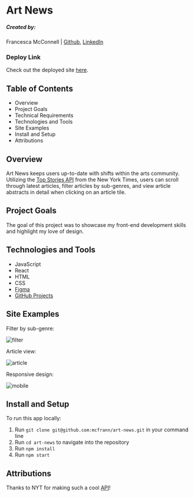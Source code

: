 # Art News

##### Created by:

Francesca McConnell | [Github](https://github.com/mcfrann), [LinkedIn](https://www.linkedin.com/in/francesca-mcconnell/)

### Deploy Link

Check out the deployed site [here](https://your-art-news.herokuapp.com/).

## Table of Contents

- Overview
- Project Goals
- Technical Requirements
- Technologies and Tools
- Site Examples
- Install and Setup
- Attributions

## Overview

Art News keeps users up-to-date with shifts within the arts community. Utilizing the [Top Stories API](https://developer.nytimes.com/docs/top-stories-product/1/overview) from the New York Times, users can scroll through latest articles, filter articles by sub-genres, and view article abstracts in detail when clicking on an article tile.

## Project Goals

The goal of this project was to showcase my front-end development skills and highlight my love of design.

## Technologies and Tools

- JavaScript
- React
- HTML
- CSS
- [Figma](https://www.figma.com/file/0roCkfxvV9Vtm2LUs6EC0Z/Untitled?node-id=0%3A1)
- [GitHub Projects](https://github.com/mcfrann/art-news/projects/1)

## Site Examples

Filter by sub-genre:

![filter](https://media.giphy.com/media/Ouw3KbzGWWDVfTkc2q/giphy.gif)

Article view:

![article](https://media.giphy.com/media/NzVheexzoXg5iFASox/giphy.gif)

Responsive design:

![mobile](https://media.giphy.com/media/re83LWtRLXH5tk8i7y/giphy.gif)

## Install and Setup

To run this app locally:

1. Run `git clone git@github.com:mcfrann/art-news.git` in your command line
2. Run `cd art-news` to navigate into the repository
3. Run `npm install`
4. Run `npm start`

## Attributions

Thanks to NYT for making such a cool [API](https://developer.nytimes.com/docs/top-stories-product/1/overview)!
